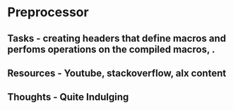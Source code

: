 # Preprocessor

## Tasks - creating headers that define macros and perfoms operations on the compiled macros, .
## Resources - Youtube, stackoverflow, alx content

## Thoughts - Quite Indulging
